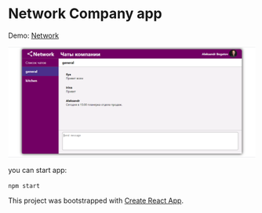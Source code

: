 # Network Company app

Demo: [Network](https://todo-e4437.web.app/)

![demo](src/assets/images/demo.png)

you can start app:

`
npm start
`

This project was bootstrapped with [Create React App](https://github.com/facebook/create-react-app).